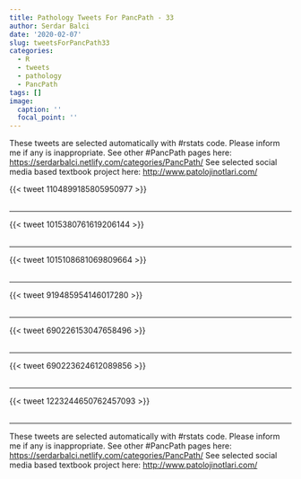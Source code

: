 ```yaml
---
title: Pathology Tweets For PancPath - 33
author: Serdar Balci
date: '2020-02-07'
slug: tweetsForPancPath33
categories:
  - R
  - tweets
  - pathology
  - PancPath
tags: []
image:
  caption: ''
  focal_point: ''
---
```



These tweets are selected automatically with #rstats code. Please inform me if any is inappropriate.
See other #PancPath pages here: https://serdarbalci.netlify.com/categories/PancPath/ 
See selected social media based textbook project here: http://www.patolojinotlari.com/

{{< tweet 1104899185805950977 >}}
<br>
<br>
<hr>
{{< tweet 1015380761619206144 >}}
<br>
<br>
<hr>
{{< tweet 1015108681069809664 >}}
<br>
<br>
<hr>
{{< tweet 919485954146017280 >}}
<br>
<br>
<hr>
{{< tweet 690226153047658496 >}}
<br>
<br>
<hr>
{{< tweet 690223624612089856 >}}
<br>
<br>
<hr>
{{< tweet 1223244650762457093 >}}
<br>
<br>
<hr>


These tweets are selected automatically with #rstats code. Please inform me if any is inappropriate.
See other #PancPath pages here: https://serdarbalci.netlify.com/categories/PancPath/ 
See selected social media based textbook project here: http://www.patolojinotlari.com/
